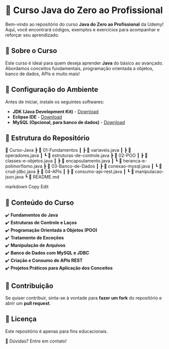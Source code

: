 # 🚀 Curso Java do Zero ao Profissional

Bem-vindo ao repositório do curso **Java do Zero ao Profissional** da Udemy! Aqui, você encontrará códigos, exemplos e exercícios para acompanhar e reforçar seu aprendizado.

## 📖 Sobre o Curso

Este curso é ideal para quem deseja aprender **Java** do básico ao avançado. Abordamos conceitos fundamentais, programação orientada a objetos, banco de dados, APIs e muito mais!

## 🔧 Configuração do Ambiente

Antes de iniciar, instale os seguintes softwares:

- **JDK (Java Development Kit)** - [Download](https://www.oracle.com/java/technologies/javase-downloads.html)
- **Eclipse IDE** - [Download](https://www.eclipse.org/downloads/)
- **MySQL (Opcional, para banco de dados)** - [Download](https://dev.mysql.com/downloads/installer/)

## 📂 Estrutura do Repositório

📂 Curso-Java ┣ 📂 01-Fundamentos ┃ ┣ 📜 variaveis.java ┃ ┣ 📜 operadores.java ┃ ┗ 📜 estruturas-de-controle.java ┣ 📂 02-POO ┃ ┣ 📜 classes-e-objetos.java ┃ ┣ 📜 encapsulamento.java ┃ ┗ 📜 heranca-e-polimorfismo.java ┣ 📂 03-Banco-de-Dados ┃ ┣ 📜 conexao-mysql.java ┃ ┗ 📜 crud-jdbc.java ┣ 📂 04-APIs ┃ ┣ 📜 consumo-api-rest.java ┃ ┗ 📜 manipulacao-json.java ┗ 📜 README.md

markdown
Copy
Edit

## 📌 Conteúdo do Curso

✔️ **Fundamentos do Java**  
✔️ **Estruturas de Controle e Laços**  
✔️ **Programação Orientada a Objetos (POO)**  
✔️ **Tratamento de Exceções**  
✔️ **Manipulação de Arquivos**  
✔️ **Banco de Dados com MySQL e JDBC**  
✔️ **Criação e Consumo de APIs REST**  
✔️ **Projetos Práticos para Aplicação dos Conceitos**  

## 🤝 Contribuição

Se quiser contribuir, sinta-se à vontade para **fazer um fork** do repositório e abrir um **pull request**.  

## 📜 Licença

Este repositório é apenas para fins educacionais.  

📩 Dúvidas? Entre em contato!  
